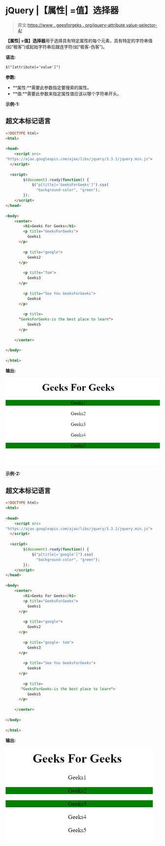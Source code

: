 # jQuery |【属性| =值】选择器

> 原文:[https://www . geesforgeks . org/jquery-attribute value-selector-4/](https://www.geeksforgeeks.org/jquery-attributevalue-selector-4/)

**【属性| =值】选择器**用于选择具有特定属性的每个元素，具有特定的字符串值(如“极客”)或起始字符串后跟连字符(如“极客-伪客”)。

**语法:**

```html
$("[attribute|='value']")
```

**参数:**

*   **属性:**需要此参数指定要搜索的属性。
*   **值:**需要此参数来指定属性值应该以哪个字符串开头。

**示例-1:**

## 超文本标记语言

```html
<!DOCTYPE html>
<html>

<head>
    <script src=
"https://ajax.googleapis.com/ajax/libs/jquery/3.3.1/jquery.min.js">
  </script>

  <script>
        $(document).ready(function() {
            $("p[title|='GeeksForGeeks']").css(
              "background-color", "green");
        });
    </script>
</head>

<body>
    <center>
        <h1>Geeks For Geeks</h1>
        <p title="GeeksForGeeks">
          Geeks1
      </p>

        <p title="google">
          Geeks2
      </p>

        <p title="Tom">
          Geeks3
      </p>

        <p title="See You GeeksForGeeks">
          Geeks4
      </p>

        <p title=
      "GeeksForGeeks-is the best place to learn">
          Geeks5
      </p>

    </center>

</body>

</html>
```

**输出:**

![](img/89b438cdf57dd77e8fb0d1b83f4b4837.png)

**示例-2:**

## 超文本标记语言

```html
<!DOCTYPE html>
<html>

<head>
    <script src=
"https://ajax.googleapis.com/ajax/libs/jquery/3.3.1/jquery.min.js">
  </script>

  <script>
        $(document).ready(function() {
            $("p[title|='google']").css(
              "background-color", "green");
        });
    </script>
</head>

<body>
    <center>
        <h1>Geeks For Geeks</h1>
        <p title="GeeksForGeeks">
          Geeks1
      </p>

        <p title="google">
          Geeks2
      </p>

        <p title="google- tom">
          Geeks3
      </p>

        <p title="See You GeeksForGeeks">
          Geeks4
      </p>

        <p title=
       "GeeksForGeeks-is the best place to learn">
          Geeks5
      </p>

    </center>

</body>

</html>
```

**输出:**

![](img/363585eefd05096f19c144387c606280.png)